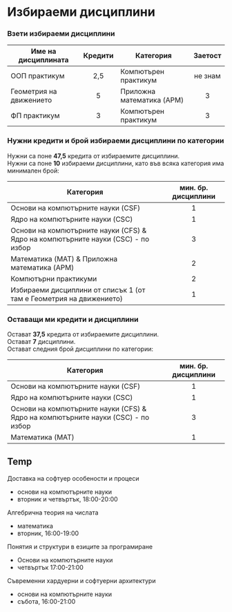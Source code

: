 # Избираеми дисциплини

### Взети избираеми дисциплини

| Име на дисциплината | Кредити | Категория | Заетост |
| ------------------- | :-----: | --- | :---: |
| ООП практикум | 2,5 | Компютърен практикум | не знам |
| Геометрия на движението | 5 | Приложна математика (APM) | 3 |
| ФП практикум | 3 | Компютърен практикум | 3 |

### Нужни кредити и брой избираеми дисциплини по категории

Нужни са поне **47,5** кредита от избираемите дисциплини.  
Нужни са поне **10** избираеми дисциплини, като във всяка категория има минимален брой:

| Категория | мин. бр. дисциплини |
| --- | :---: |
| Основи на компютърните науки (CSF) | 1 |
| Ядро на компютърните науки (CSC) | 1 |
| Основи на компютърните науки (CFS) & Ядро на компютърните науки (CSC) - по избор | 3 | 
| Математика (MAT) & Приложна математика (APM) | 2 |
| Компютърни практикуми | 2 |
| Избираеми дисциплини от списък 1 (от там е Геометрия на движението) | 1 |

### Оставащи ми кредити и дисциплини

Остават **37,5** кредита от избираемите дисциплини.  
Остават **7** дисциплини.  
Остават следния брой дисциплини по категории:

| Категория | мин. бр. дисциплини |
| --- | :---: |
| Основи на компютърните науки (CSF) | 1 |
| Ядро на компютърните науки (CSC) | 1 |
| Основи на компютърните науки (CFS) & Ядро на компютърните науки (CSC) - по избор | 3 | 
| Математика (MAT) | 1 |

## Temp

Доставка на софтуер особености и процеси
- основи на компютърните науки  
- вторник и четвъртък, 18:00-20:00

Алгебрична теория на числата
- математика
- вторник, 16:00-19:00

Понятия и структури в езиците за програмиране
- Основи на компютърните науки
- четвъртък 17:00-21:00
  
Съвременни хардуерни и софтуерни архитектури
- основи на компютърните науки
- събота, 16:00-21:00
